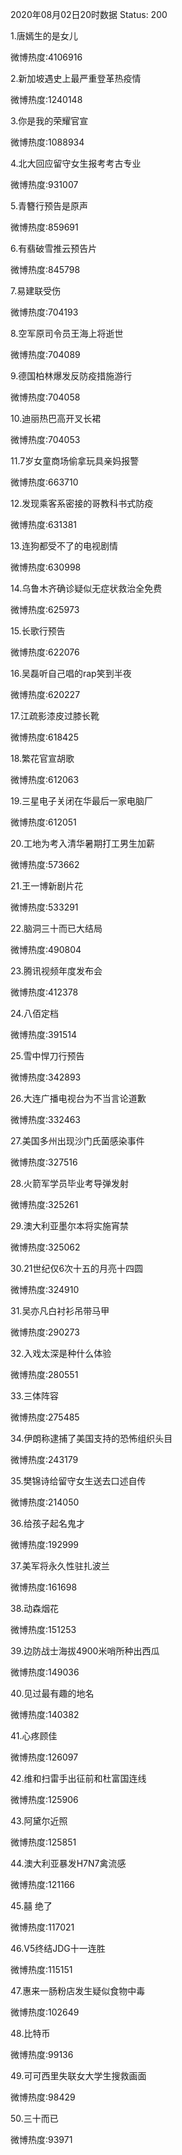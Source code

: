 2020年08月02日20时数据
Status: 200

1.唐嫣生的是女儿

微博热度:4106916

2.新加坡遇史上最严重登革热疫情

微博热度:1240148

3.你是我的荣耀官宣

微博热度:1088934

4.北大回应留守女生报考考古专业

微博热度:931007

5.青簪行预告是原声

微博热度:859691

6.有翡破雪推云预告片

微博热度:845798

7.易建联受伤

微博热度:704193

8.空军原司令员王海上将逝世

微博热度:704089

9.德国柏林爆发反防疫措施游行

微博热度:704058

10.迪丽热巴高开叉长裙

微博热度:704053

11.7岁女童商场偷拿玩具亲妈报警

微博热度:663710

12.发现乘客系密接的哥教科书式防疫

微博热度:631381

13.连狗都受不了的电视剧情

微博热度:630998

14.乌鲁木齐确诊疑似无症状救治全免费

微博热度:625973

15.长歌行预告

微博热度:622076

16.吴磊听自己唱的rap笑到半夜

微博热度:620227

17.江疏影漆皮过膝长靴

微博热度:618425

18.繁花官宣胡歌

微博热度:612063

19.三星电子关闭在华最后一家电脑厂

微博热度:612051

20.工地为考入清华暑期打工男生加薪

微博热度:573662

21.王一博新剧片花

微博热度:533291

22.脑洞三十而已大结局

微博热度:490804

23.腾讯视频年度发布会

微博热度:412378

24.八佰定档

微博热度:391514

25.雪中悍刀行预告

微博热度:342893

26.大连广播电视台为不当言论道歉

微博热度:332463

27.美国多州出现沙门氏菌感染事件

微博热度:327516

28.火箭军学员毕业考导弹发射

微博热度:325261

29.澳大利亚墨尔本将实施宵禁

微博热度:325062

30.21世纪仅6次十五的月亮十四圆

微博热度:324910

31.吴亦凡白衬衫吊带马甲

微博热度:290273

32.入戏太深是种什么体验

微博热度:280551

33.三体阵容

微博热度:275485

34.伊朗称逮捕了美国支持的恐怖组织头目

微博热度:243179

35.樊锦诗给留守女生送去口述自传

微博热度:214050

36.给孩子起名鬼才

微博热度:192999

37.美军将永久性驻扎波兰

微博热度:161698

38.动森烟花

微博热度:151253

39.边防战士海拔4900米哨所种出西瓜

微博热度:149036

40.见过最有趣的地名

微博热度:140382

41.心疼顾佳

微博热度:126097

42.维和扫雷手出征前和杜富国连线

微博热度:125906

43.阿黛尔近照

微博热度:125851

44.澳大利亚暴发H7N7禽流感

微博热度:121166

45.囍 绝了

微博热度:117021

46.V5终结JDG十一连胜

微博热度:115151

47.惠来一肠粉店发生疑似食物中毒

微博热度:102649

48.比特币

微博热度:99136

49.可可西里失联女大学生搜救画面

微博热度:98429

50.三十而已

微博热度:93971


